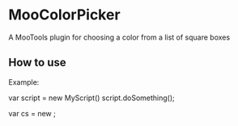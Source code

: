 MooColorPicker
==============

A MooTools plugin for choosing a color from a list of square boxes


How to use
----------

Example:

var script = new MyScript()
script.doSomething();

var cs = new ;